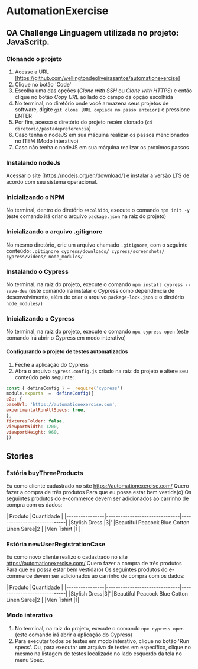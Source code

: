 # AutomationExercise 
## QA Challenge Linguagem utilizada no projeto: JavaScritp. 

### Clonando o projeto 
1. Acesse a URL [https://github.com/wellingtondeoliveirasantos/automationexercise] 
2. Clique no botão 'Code' 
3.  Escolha uma das opções (_Clone with SSH_ ou _Clone with HTTPS_) e então clique no botão _Copy URL_ ao lado do campo da opção escolhida 
4. No terminal, no diretório onde você armazena seus projetos de software, digite `git clone [URL copiada no passo anteior]` e pressione ENTER 
5. Por fim, acesso o diretório do projeto recém clonado (`cd diretorio/pastadepreferencia`) 
6. Caso tenha o nodeJS em sua máquina realizar os passos mencionados no ITEM (Modo interativo) 
7. Caso não tenha o nodeJS em sua máquina realizar os proximos passos  

### Instalando nodeJs 
Acessar o site [https://nodejs.org/en/download/] e instalar a versão LTS de acordo com seu sistema operacional. 

### Inicializando o NPM 
No terminal, dentro do diretório `escolhido`, execute o comando `npm init -y` (este comando irá criar o arquivo `package.json` na raiz do projeto) 

###  Inicializando o arquivo .gitignore 
No mesmo diretório, crie um arquivo chamado `.gitignore`, com o seguinte conteúdo: 
```.gitignore cypress/downloads/ cypress/screenshots/ cypress/videos/ node_modules/ ``` 

### Instalando o Cypress 
No terminal, na raiz do projeto, execute o comando `npm install cypress --save-dev` (este comando irá instalar o Cypress como dependência de desenvolvimento, além de criar o arquivo `package-lock.json` e o diretório `node_modules/`)  

### Inicializando o Cypress 
No terminal, na raiz do projeto, execute o comando `npx cypress open` (este comando irá abrir o Cypress em modo interativo)  

#### Configurando o projeto de testes automatizados 
1. Feche a aplicação do Cypress
2. Abra o arquivo `cypress.config.js` criado na raiz do projeto e altere seu conteúdo pelo seguinte: 
```js 
const { defineConfig } =  require('cypress')
module.exports  =  defineConfig({
e2e: {
baseUrl: 'https://automationexercise.com',
experimentalRunAllSpecs: true,
},
fixturesFolder: false,
viewportWidth: 1200,
viewportHeight: 960,
})
 ```

## Stories 
### Estória buyThreeProducts
Eu como cliente cadastrado no site https://automationexercise.com/ 
Quero fazer a compra de três produtos 
Para que eu possa estar bem vestida(o) 
Os seguintes produtos do e-commerce devem ser adicionados ao carrinho de compra com os dados:

|     Produto    |Quantidade                     |
|----------------|-------------------------------|-----------------------------|
|Stylish Dress   |3|'
|Beautiful Peacock Blue Cotton Linen Saree|2     |
|Men Tshirt      |1                              |


### Estória newUserRegistrationCase 
Eu como novo cliente realizo o cadastrado no site https://automationexercise.com/ 
Quero fazer a compra de três produtos 
Para que eu possa estar bem vestida(o) 
Os seguintes produtos do e-commerce devem ser adicionados ao carrinho de compra com os dados:

|     Produto     |Quantidade    |
|----------------|-------------------------------|-----------------------------|
|Stylish Dress|3|'
|Beautiful Peacock Blue Cotton Linen Saree|2           |
|Men Tshirt          |1|

### Modo interativo 
1. No terminal, na raiz do projeto, execute o comando `npx cypress open` (este comando irá abrir a aplicação do Cypress) 
2. Para executar todos os testes em modo interativo, clique no botão 'Run specs'. Ou, para executar um arquivo de testes em específico, clique no mesmo na listagem de testes localizado no lado esquerdo da tela no menu Spec.
